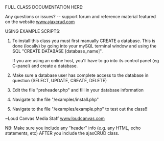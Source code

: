 FULL CLASS DOCUMENTATION HERE:


Any questions or issues? -- support forum and reference material featured on the website www.ajaxcrud.com

USING EXAMPLE SCRIPTS:

1) To install this class you must first manually CREATE a database. This is done (locally) by going
   into your mySQL terminal window and using the SQL "CREATE DATABASE [database_name]".

   If you are using an online host, you'll have to go into its control panel (eg C-panel) and create a database.

2) Make sure a database user has complete access to the database in question (SELECT, UPDATE, CREATE, DELETE)

3) Edit the file "preheader.php" and fill in your database information

4) Navigate to the file "/examples/install.php"

5) Navigate to the file "/examples/example.php" to test out the class!!



~Loud Canvas Media Staff
www.loudcanvas.com


NB: Make sure you include any "header" info (e.g. any HTML, echo statements, etc) AFTER you 
include the ajaxCRUD class. 